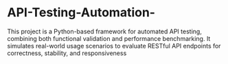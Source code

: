 # API-Testing-Automation-
This project is a Python-based framework for automated API testing, combining both functional validation and performance benchmarking. It simulates real-world usage scenarios to evaluate RESTful API endpoints for correctness, stability, and responsiveness
